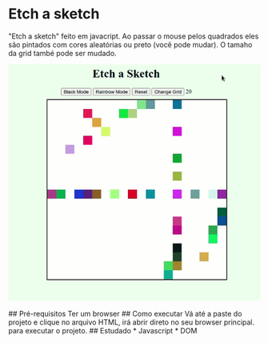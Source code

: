 # Etch a sketch
"Etch a sketch" feito em javacript. Ao passar o mouse pelos quadrados eles são pintados com cores aleatórias ou preto (você pode mudar). O tamaho da grid també pode ser mudado.

<p align="center">
  <img src="/demo/etch-a-sketch.gif" />
</p>
## Pré-requisitos
Ter um browser
## Como executar
Vá até a paste do projeto e clique no arquivo HTML, irá abrir direto no seu browser principal.
para executar o projeto.
## Estudado
* Javascript
* DOM
